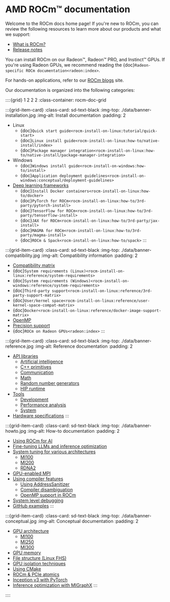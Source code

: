 <head>
  <meta charset="UTF-8">
  <meta name="description" content="AMD ROCm documentation">
  <meta name="keywords" content="documentation, guides, installation, compatibility, support,
  reference, ROCm, AMD">
</head>

# AMD ROCm™ documentation

Welcome to the ROCm docs home page! If you're new to ROCm, you can review the following
resources to learn more about our products and what we support:

* [What is ROCm?](./what-is-rocm.rst)
* [Release notes](./about/release-notes.md)

You can install ROCm on our Radeon™, Radeon™ PRO, and Instinct™ GPUs. If you're using Radeon
GPUs, we recommend reading the
{doc}`Radeon-specific ROCm documentation<radeon:index>`.

For hands-on applications, refer to our [ROCm blogs](https://rocm.blogs.amd.com/) site.

Our documentation is organized into the following categories:

::::{grid} 1 2 2 2
:class-container: rocm-doc-grid

:::{grid-item-card}
:class-card: sd-text-black
:img-top: ./data/banner-installation.jpg
:img-alt: Install documentation
:padding: 2

* Linux
  * {doc}`Quick start guide<rocm-install-on-linux:tutorial/quick-start>`
  * {doc}`Linux install guide<rocm-install-on-linux:how-to/native-install/index>`
  * {doc}`Package manager integration<rocm-install-on-linux:how-to/native-install/package-manager-integration>`
* Windows
  * {doc}`Windows install guide<rocm-install-on-windows:how-to/install>`
  * {doc}`Application deployment guidelines<rocm-install-on-windows:conceptual/deployment-guidelines>`
* [Deep learning frameworks](./how-to/deep-learning-rocm.rst)
  * {doc}`Install Docker containers<rocm-install-on-linux:how-to/docker>`
  * {doc}`PyTorch for ROCm<rocm-install-on-linux:how-to/3rd-party/pytorch-install>`
  * {doc}`TensorFlow for ROCm<rocm-install-on-linux:how-to/3rd-party/tensorflow-install>`
  * {doc}`JAX for ROCm<rocm-install-on-linux:how-to/3rd-party/jax-install>`
  * {doc}`MAGMA for ROCm<rocm-install-on-linux:how-to/3rd-party/magma-install>`
  * {doc}`ROCm & Spack<rocm-install-on-linux:how-to/spack>`
:::

:::{grid-item-card}
:class-card: sd-text-black
:img-top: ./data/banner-compatibility.jpg
:img-alt: Compatibility information
:padding: 2

* [Compatibility matrix](./compatibility/compatibility-matrix.rst)
* {doc}`System requirements (Linux)<rocm-install-on-linux:reference/system-requirements>`
* {doc}`System requirements (Windows)<rocm-install-on-windows:reference/system-requirements>`
* {doc}`Third-party support<rocm-install-on-linux:reference/3rd-party-support-matrix>`
* {doc}`User/kernel space<rocm-install-on-linux:reference/user-kernel-space-compat-matrix>`
* {doc}`Docker<rocm-install-on-linux:reference/docker-image-support-matrix>`
* [OpenMP](./about/compatibility/openmp.md)
* [Precision support](./compatibility/precision-support.rst)
* {doc}`ROCm on Radeon GPUs<radeon:index>`
:::

<!-- markdownlint-disable MD051 -->
:::{grid-item-card}
:class-card: sd-text-black
:img-top: ./data/banner-reference.jpg
:img-alt: Reference documentation
:padding: 2

* [API libraries](./reference/api-libraries.md)
  * [Artificial intelligence](#artificial-intelligence-apis)
  * [C++ primitives](#cpp-primitives)
  * [Communication](#communication-libraries)
  * [Math](#math-apis)
  * [Random number generators](#random-number-apis)
  * [HIP runtime](#hip-runtime)
* [Tools](./reference/rocm-tools.md)
  * [Development](#development-tools)
  * [Performance analysis](#performance-analysis)
  * [System](#system-tools)
* [Hardware specifications](./reference/gpu-arch-specs.rst)
:::
<!-- markdownlint-enable MD051 -->

:::{grid-item-card}
:class-card: sd-text-black
:img-top: ./data/banner-howto.jpg
:img-alt: How-to documentation
:padding: 2

* [Using ROCm for AI](./how-to/rocm-for-ai/index.rst)
* [Fine-tuning LLMs and inference optimization](./how-to/fine-tuning-llms/index.rst)
* [System tuning for various architectures](./how-to/tuning-guides.md)
  * [MI100](./how-to/tuning-guides/mi100.md)
  * [MI200](./how-to/tuning-guides/mi200.md)
  * [RDNA2](./how-to/tuning-guides/w6000-v620.md)
* [GPU-enabled MPI](./how-to/gpu-enabled-mpi.rst)
* [Using compiler features](./conceptual/compiler-topics.md)
  * [Using AddressSanitizer](./conceptual/using-gpu-sanitizer.md)
  * [Compiler disambiguation](./conceptual/compiler-disambiguation.md)
  * [OpenMP support in ROCm](./about/compatibility/openmp.md)
* [System level debugging](./how-to/system-debugging.md)
* [GitHub examples](https://github.com/amd/rocm-examples)
:::

:::{grid-item-card}
:class-card: sd-text-black
:img-top: ./data/banner-conceptual.jpg
:img-alt: Conceptual documentation
:padding: 2

* [GPU architecture](./conceptual/gpu-arch.md)
  * [MI100](./conceptual/gpu-arch/mi100.md)
  * [MI250](./conceptual/gpu-arch/mi250.md)
  * [MI300](./conceptual/gpu-arch/mi300.md)
* [GPU memory](./conceptual/gpu-memory.md)
* [File structure (Linux FHS)](./conceptual/file-reorg.md)
* [GPU isolation techniques](./conceptual/gpu-isolation.md)
* [Using CMake](./conceptual/cmake-packages.rst)
* [ROCm & PCIe atomics](./conceptual/More-about-how-ROCm-uses-PCIe-Atomics.rst)
* [Inception v3 with PyTorch](./conceptual/ai-pytorch-inception.md)
* [Inference optimization with MIGraphX](./conceptual/ai-migraphx-optimization.md)
:::

::::
